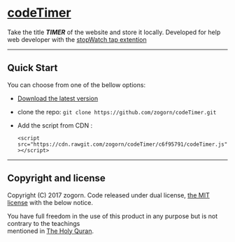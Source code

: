 # [codeTimer](https://github.com/zogorn/codeTimer)
Take the title **_TIMER_** of the website and store it locally.
Developed for help web developer with the [stopWatch tap extention](https://chrome.google.com/webstore/detail/stopwatch-tab/kpgmkamkehfbeilamncpcaafbdfbjmmc)


***


## Quick Start
You can choose from one of the bellow options:
+ [Download the latest version](https://github.com/zogorn/codeTimer/archive/master.zip)
+ clone the repo: `git clone https://github.com/zogorn/codeTimer.git`
+ Add the script from CDN :

  `<script src="https://cdn.rawgit.com/zogorn/codeTimer/c6f95791/codeTimer.js"></script>`


***


## Copyright and license
Copyright (C) 2017 zogorn. Code released under dual license, [the MIT license](https://github.com/zogorn/codeTimer/blob/master/LICENSE) with the below notice.

You have full freedom in the use of this product in any purpose but is not contrary to the teachings  
mentioned in [The Holy Quran](http://quran.ksu.edu.sa/index.php?l=en#aya=1_1&m=hafs&qaree=husary&trans=en_sh).
